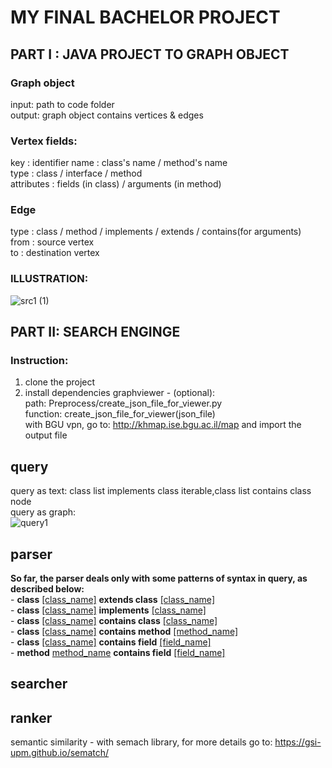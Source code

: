 # __**MY FINAL BACHELOR PROJECT**__

## PART I : JAVA PROJECT TO GRAPH OBJECT

### Graph object
input: path to code folder\
output: graph object contains vertices & edges
### Vertex fields:
key : identifier
name : class's name / method's name\
type : class / interface / method\
attributes : fields (in class) / arguments (in method)
### Edge
type : class / method / implements / extends / contains(for arguments)\
from : source vertex\
to : destination vertex
### ILLUSTRATION:
![src1 (1)](https://user-images.githubusercontent.com/62445178/148656861-98410dbf-f92d-4e69-9fae-c562716cd0e5.png)

## PART II: SEARCH ENGINGE
### Instruction:
1. clone the project
2. install dependencies
graphviewer - (optional):\
path: Preprocess/create_json_file_for_viewer.py\
function: create_json_file_for_viewer(json_file)\
with BGU vpn, go to: http://khmap.ise.bgu.ac.il/map and import the output file

## query
query as text: class list implements class iterable,class list contains class node\
query as graph:\
![query1](https://user-images.githubusercontent.com/62445178/148056668-61379d48-9b40-4419-ae4a-f3c919d67483.png)


## parser
**So far, the parser deals only with some patterns of syntax in query, as described below:**\
	- **class** <ins>[class_name]</ins> **extends class** <ins>[class_name]</ins>\
	- **class** <ins>[class_name]</ins> **implements** <ins>[class_name]</ins>\
	- **class** <ins>[class_name]</ins> **contains class** <ins>[class_name]</ins>\
	- **class** <ins>[class_name]</ins> **contains method** <ins>[method_name]</ins>\
	- **class** <ins>[class_name]</ins> **contains field** <ins>[field_name]</ins>\
	- **method** <ins>method_name</ins> **contains field** <ins>[field_name]</ins>
## searcher

## ranker
semantic similarity - with semach library, for more details go to: https://gsi-upm.github.io/sematch/

